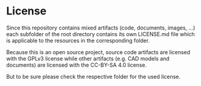 # License

Since this repository contains mixed artifacts (code, documents, images, ...) each subfolder of the root directory contains its own LICENSE.md file which is applicable to the resources in the corresponding folder.

Because this is an open source project, source code artifacts are licensed with the GPLv3 license while other artifacts (e.g. CAD models and documents) are licensed with the CC-BY-SA 4.0 license.

But to be sure please check the respective folder for the used license.